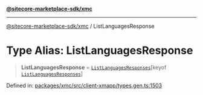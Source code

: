[**@sitecore-marketplace-sdk/xmc**](../README.md)

***

[@sitecore-marketplace-sdk/xmc](../README.md) / ListLanguagesResponse

# Type Alias: ListLanguagesResponse

> **ListLanguagesResponse** = [`ListLanguagesResponses`](ListLanguagesResponses.md)\[keyof [`ListLanguagesResponses`](ListLanguagesResponses.md)\]

Defined in: [packages/xmc/src/client-xmapp/types.gen.ts:1503](https://github.com/Sitecore/sitecore-marketplace-sdk/blob/e87783cce9f115393973a45e109d17b99bf1df7e/packages/xmc/src/client-xmapp/types.gen.ts#L1503)
